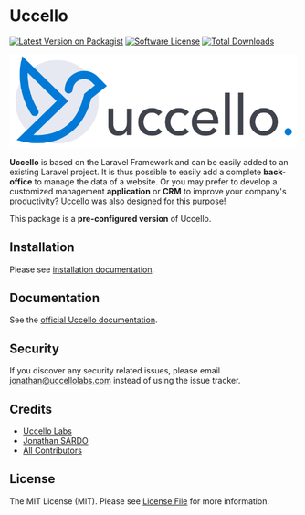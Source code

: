 # Uccello

[![Latest Version on Packagist][ico-version]][link-packagist]
[![Software License][ico-license]](LICENSE.md)
[![Total Downloads][ico-downloads]][link-downloads]

![Uccello](./public/vendor/uccello/uccello/images/logo-uccello.png)

**Uccello** is based on the Laravel Framework and can be easily added to an existing Laravel project. It is thus possible to easily add a complete **back-office** to manage the data of a website. Or you may prefer to develop a customized management **application** or **CRM** to improve your company's productivity? Uccello was also designed for this purpose!

This package is a **pre-configured version** of Uccello.

## Installation

Please see [installation documentation](https://uccello.gitbook.io/doc/installation/pre-configured-version).

## Documentation
See the [official Uccello documentation](https://uccello.gitbook.io).


## Security

If you discover any security related issues, please email jonathan@uccellolabs.com instead of using the issue tracker.

## Credits

- [Uccello Labs][link-organization]
- [Jonathan SARDO][link-author]
- [All Contributors][link-contributors]

## License

The MIT License (MIT). Please see [License File](LICENSE.md) for more information.

[ico-version]: https://img.shields.io/packagist/v/uccello/project.svg?style=flat-square
[ico-license]: https://img.shields.io/badge/license-MIT-brightgreen.svg?style=flat-square
[ico-downloads]: https://img.shields.io/packagist/dt/uccello/project.svg?style=flat-square

[link-packagist]: https://packagist.org/packages/uccello/project
[link-downloads]: https://packagist.org/packages/uccello/project
[link-organization]: https://github.com/uccellolabs
[link-author]: https://github.com/sardoj
[link-contributors]: ../../contributors
